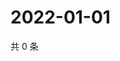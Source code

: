 # 2022-01-01

共 0 条

<!-- BEGIN WEIBO -->
<!-- 最后更新时间 Sat Jan 01 2022 14:10:59 GMT+0800 (China Standard Time) -->

<!-- END WEIBO -->
